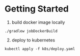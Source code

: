 # Getting Started

1. build docker image locally

`./gradlew jobDockerBuild`

2. deploy to kubernetes 

`kubectl apply -f k8s/deploy.yaml`
